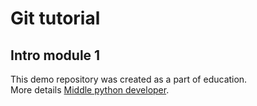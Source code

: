# Git tutorial

## Intro module 1

This demo repository was created as a part of education.  
More details [Middle python developer](https://practicum.yandex.ru/middle-python/).
